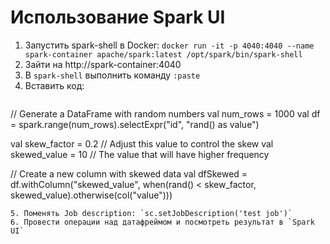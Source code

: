 # Использование Spark UI

1. Запустить spark-shell в Docker:
   `docker run -it -p 4040:4040 --name spark-container apache/spark:latest /opt/spark/bin/spark-shell`
2. Зайти на http://spark-container:4040
3. В `spark-shell` выполнить команду `:paste`
4. Вставить код:
   ```scala
  // Generate a DataFrame with random numbers
  val num_rows = 1000
  val df = spark.range(num_rows).selectExpr("id", "rand() as value")

  val skew_factor = 0.2 // Adjust this value to control the skew
  val skewed_value = 10 // The value that will have higher frequency

  // Create a new column with skewed data
  val dfSkewed = df.withColumn("skewed_value", when(rand() < skew_factor, skewed_value).otherwise(col("value")))

   ```
5. Поменять Job description: `sc.setJobDescription('test job')` 
6. Провести операции над датафреймом и посмотреть результат в `Spark UI`
